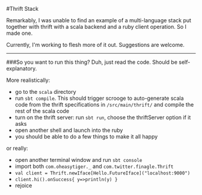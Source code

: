 #Thrift Stack

Remarkably, I was unable to find an example of a multi-language stack put together with thrift with a scala backend and a ruby client operation. So I made one.

Currently, I'm working to flesh more of it out. Suggestions are welcome.

------------------------

###So you want to run this thing? 
Duh, just read the code. Should be self-explanatory.

More realistically:

- go to the `scala` directory
- run `sbt compile`. This should trigger scrooge to auto-generate scala code from the thrift specifications in `/src/main/thrift/` and compile the rest of the scala code
- turn on the thrift server: run `sbt run`, choose the thriftServer option if it asks
- open another shell and launch into the ruby
- you should be able to do a few things to make it all happy

or really:

- open another terminal window and run `sbt console`
- import both `com.oheasytiger._` and `com.twitter.finagle.Thrift`
- `val client = Thrift.newIface[Hello.FutureIface]("localhost:9000")`
- `client.hi().onSuccess{ y=>println(y) }`
- rejoice

